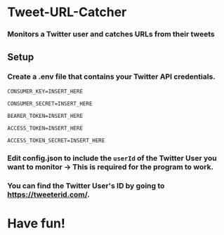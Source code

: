 # Tweet-URL-Catcher
### Monitors a Twitter user and catches URLs from their tweets

## Setup

### Create a .env file that contains your Twitter API credentials.

```CONSUMER_KEY=INSERT_HERE```

```CONSUMER_SECRET=INSERT_HERE```

```BEARER_TOKEN=INSERT_HERE```

```ACCESS_TOKEN=INSERT_HERE```

```ACCESS_TOKEN_SECRET=INSERT_HERE```

### Edit config.json to include the ```userId``` of the Twitter User you want to monitor -> This is required for the program to work. 

### You can find the Twitter User's ID by going to https://tweeterid.com/.

# Have fun!

